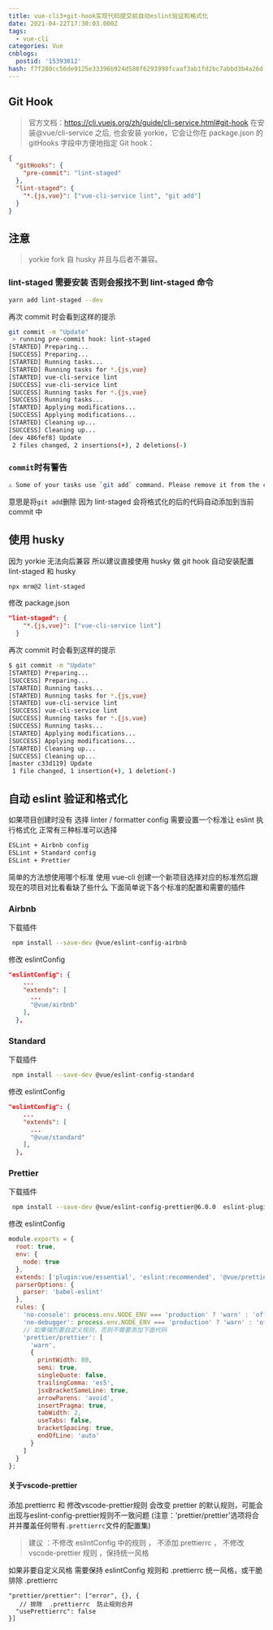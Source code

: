 ```yaml
---
title: vue-cli3+git-hook实现代码提交前自动eslint验证和格式化
date: 2021-04-22T17:30:03.000Z
tags:
  - vue-cli
categories: Vue
cnblogs:
  postid: '15393012'
hash: f7f280cc56de9125e33396b924d580f6293998fcaaf3ab1fd2bc7abbd3b4a26d
---
```


## Git Hook

> 官方文档：https://cli.vuejs.org/zh/guide/cli-service.html#git-hook
> 在安装@vue/cli-service 之后, 也会安装 yorkie，它会让你在 package.json 的 gitHooks 字段中方便地指定 Git hook：

```json
{
  "gitHooks": {
    "pre-commit": "lint-staged"
  },
  "lint-staged": {
    "*.{js,vue}": ["vue-cli-service lint", "git add"]
  }
}
```

## 注意

> yorkie fork 自 husky 并且与后者不兼容。

### lint-staged 需要安装 否则会报找不到 lint-staged 命令

```bash
yarn add lint-staged --dev
```

再次 commit 时会看到这样的提示

```bash
git commit -m "Update"
 > running pre-commit hook: lint-staged
[STARTED] Preparing...
[SUCCESS] Preparing...
[STARTED] Running tasks...
[STARTED] Running tasks for *.{js,vue}
[STARTED] vue-cli-service lint
[SUCCESS] vue-cli-service lint
[SUCCESS] Running tasks for *.{js,vue}
[SUCCESS] Running tasks...
[STARTED] Applying modifications...
[SUCCESS] Applying modifications...
[STARTED] Cleaning up...
[SUCCESS] Cleaning up...
[dev 486fef8] Update
 2 files changed, 2 insertions(+), 2 deletions(-)
```

### `commit`时有警告

```bash
⚠ Some of your tasks use `git add` command. Please remove it from the config since all modifications made by tasks will be automatically added to the git commit index.
```

意思是将`git add`删除 因为 lint-staged 会将格式化的后的代码自动添加到当前 commit 中

## 使用 husky

因为 yorkie 无法向后兼容 所以建议直接使用 husky 做 git hook
自动安装配置 lint-staged 和 husky

```bash
npx mrm@2 lint-staged
```

修改 package.json

```json
"lint-staged": {
    "*.{js,vue}": ["vue-cli-service lint"]
  }
```

再次 commit 时会看到这样的提示

```bash
$ git commit -m "Update"
[STARTED] Preparing...
[SUCCESS] Preparing...
[STARTED] Running tasks...
[STARTED] Running tasks for *.{js,vue}
[STARTED] vue-cli-service lint
[SUCCESS] vue-cli-service lint
[SUCCESS] Running tasks for *.{js,vue}
[SUCCESS] Running tasks...
[STARTED] Applying modifications...
[SUCCESS] Applying modifications...
[STARTED] Cleaning up...
[SUCCESS] Cleaning up...
[master c33d119] Update
 1 file changed, 1 insertion(+), 1 deletion(-)
```

## 自动 eslint 验证和格式化

如果项目创建时没有 选择 linter / formatter config 需要设置一个标准让 eslint 执行格式化
正常有三种标准可以选择

```bash
ESLint + Airbnb config
ESLint + Standard config
ESLint + Prettier
```

简单的方法想使用哪个标准 使用 vue-cli 创建一个新项目选择对应的标准然后跟现在的项目对比看看缺了些什么
下面简单说下各个标准的配置和需要的插件

### Airbnb

下载插件

```bash
 npm install --save-dev @vue/eslint-config-airbnb
```

修改 eslintConfig

```json
"eslintConfig": {
    ...
    "extends": [
      ...
      "@vue/airbnb"
    ],
  },
```

### Standard

下载插件

```bash
 npm install --save-dev @vue/eslint-config-standard
```

修改 eslintConfig

```json
"eslintConfig": {
    ...
    "extends": [
      ...
      "@vue/standard"
    ],
  },
```

### Prettier

下载插件

```bash
 npm install --save-dev @vue/eslint-config-prettier@6.0.0  eslint-plugin-prettier@3.3.1 prettier@2.2.1
```

修改 eslintConfig

```js
module.exports = {
  root: true,
  env: {
    node: true
  },
  extends: ['plugin:vue/essential', 'eslint:recommended', '@vue/prettier'],
  parserOptions: {
    parser: 'babel-eslint'
  },
  rules: {
    'no-console': process.env.NODE_ENV === 'production' ? 'warn' : 'off',
    'no-debugger': process.env.NODE_ENV === 'production' ? 'warn' : 'off',
    // 如果强烈要自定义规则，否则不需要添加下面代码 
    'prettier/prettier': [
      'warn',
      {
        printWidth: 80,
        semi: true,
        singleQuote: false,
        trailingComma: 'es5',
        jsxBracketSameLine: true,
        arrowParens: 'avoid',
        insertPragma: true,
        tabWidth: 2,
        useTabs: false,
        bracketSpacing: true,
        endOfLine: 'auto'
      }
    ]
  }
};

```
#### 关于vscode-prettier

添加.prettierrc 和 修改vscode-prettier规则 会改变 prettier 的默认规则，可能会出现与eslint-config-prettier规则不一致问题 (注意：'prettier/prettier'选项将合并并覆盖任何带有`.prettierrc`文件的配置集)

> 建议 ：不修改 eslintConfig 中的规则 ，  不添加.prettierrc ， 不修改 vscode-prettier 规则 ，保持统一风格

如果非要自定义风格 需要保持 eslintConfig  规则和 .prettierrc 统一风格，或干脆排除 .prettierrc

```
"prettier/prettier": ["error", {}, {
   // 排除  .prettierrc  防止规则合并
  "usePrettierrc": false
}]
```
